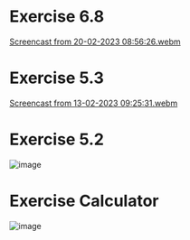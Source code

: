 # Exercise 6.8
[Screencast from 20-02-2023 08:56:26.webm](https://user-images.githubusercontent.com/75287670/219992060-af9aaf27-1291-4848-81f5-946a7b8593c2.webm)

# Exercise 5.3
[Screencast from 13-02-2023 09:25:31.webm](https://user-images.githubusercontent.com/75287670/218359017-68d8cb5e-0035-4d4a-92b0-1739ad2e8949.webm)

# Exercise 5.2
![image](https://user-images.githubusercontent.com/75287670/218240626-32d5d535-d11a-42db-b22f-197e23cbfa06.png)

# Exercise Calculator
![image](https://user-images.githubusercontent.com/75287670/218359604-f44c4c45-4155-45f8-8dcc-c04fdec95262.png)
